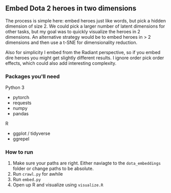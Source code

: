 ## Embed Dota 2 heroes in two dimensions

The process is simple here: embed heroes just like words, but pick a hidden dimension of size 2. We could pick a larger number of latent dimensions for other tasks, but my goal was to quickly visualize the heroes in 2 dimensions. An alternative strategy would be to embed heroes in > 2 dimensions and then use a t-SNE for dimensionality reduction.

Also for simplicity I embed from the Radiant perspective, so if you embed dire heroes you might get slightly different results. I ignore order pick order effects, which could also add interesting complexity.

### Packages you'll need

Python 3

- pytorch
- requests
- numpy
- pandas

R

- ggplot / tidyverse
- ggrepel

### How to run

1. Make sure your paths are right. Either naviagte to the `dota_embeddings` folder or change paths to be absolute.
2. Run `crawl.py` for awhile
3. Run `embed.py`
4. Open up R and visualize using `visualize.R`
